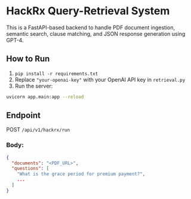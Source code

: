 # HackRx Query-Retrieval System

This is a FastAPI-based backend to handle PDF document ingestion, semantic search, clause matching, and JSON response generation using GPT-4.

## How to Run

1. `pip install -r requirements.txt`
2. Replace `"your-openai-key"` with your OpenAI API key in `retrieval.py`
3. Run the server:
```bash
uvicorn app.main:app --reload
```

## Endpoint

POST `/api/v1/hackrx/run`

### Body:

```json
{
  "documents": "<PDF_URL>",
  "questions": [
    "What is the grace period for premium payment?",
    ...
  ]
}
```